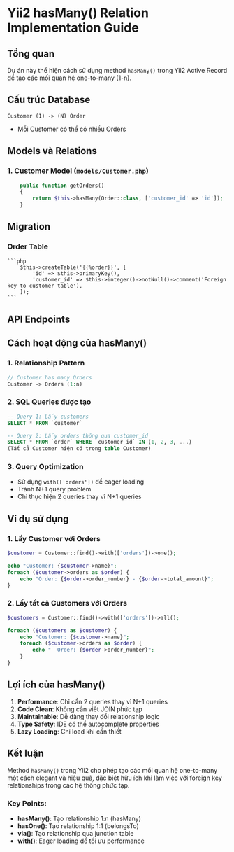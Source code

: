 # Yii2 hasMany() Relation Implementation Guide

## Tổng quan
Dự án này thể hiện cách sử dụng method `hasMany()` trong Yii2 Active Record để tạo các mối quan hệ one-to-many (1-n).

## Cấu trúc Database
```
Customer (1) -> (N) Order
```
- Mỗi Customer có thể có nhiều Orders

## Models và Relations

### 1. Customer Model (`models/Customer.php`)
```php
    public function getOrders()
    {
        return $this->hasMany(Order::class, ['customer_id' => 'id']);
    }
```
## Migration

### Order Table
    ```php
        $this->createTable('{{%order}}', [
            'id' => $this->primaryKey(),
            'customer_id' => $this->integer()->notNull()->comment('Foreign key to customer table'),
        ]);
    ```

## API Endpoints

## Cách hoạt động của hasMany()

### 1. Relationship Pattern
```php
// Customer has many Orders
Customer -> Orders (1:n)
```

### 2. SQL Queries được tạo
```sql
-- Query 1: Lấy customers
SELECT * FROM `customer`

-- Query 2: Lấy orders thông qua customer_id
SELECT * FROM `order` WHERE `customer_id` IN (1, 2, 3, ...)
(Tất cả Customer hiện có trong table Customer)
```

### 3. Query Optimization
- Sử dụng `with(['orders'])` để eager loading
- Tránh N+1 query problem
- Chỉ thực hiện 2 queries thay vì N+1 queries

## Ví dụ sử dụng

### 1. Lấy Customer với Orders
```php
$customer = Customer::find()->with(['orders'])->one();

echo "Customer: {$customer->name}";
foreach ($customer->orders as $order) {
    echo "Order: {$order->order_number} - {$order->total_amount}";
}
```

### 2. Lấy tất cả Customers với Orders
```php
$customers = Customer::find()->with(['orders'])->all();

foreach ($customers as $customer) {
    echo "Customer: {$customer->name}";
    foreach ($customer->orders as $order) {
        echo "  Order: {$order->order_number}";
    }
}
```

## Lợi ích của hasMany()

1. **Performance**: Chỉ cần 2 queries thay vì N+1 queries
2. **Code Clean**: Không cần viết JOIN phức tạp
3. **Maintainable**: Dễ dàng thay đổi relationship logic
4. **Type Safety**: IDE có thể autocomplete properties
5. **Lazy Loading**: Chỉ load khi cần thiết


## Kết luận

Method `hasMany()` trong Yii2 cho phép tạo các mối quan hệ one-to-many một cách elegant và hiệu quả, đặc biệt hữu ích khi làm việc với foreign key relationships trong các hệ thống phức tạp.

### Key Points:
- **hasMany()**: Tạo relationship 1:n (hasMany)
- **hasOne()**: Tạo relationship 1:1 (belongsTo)
- **via()**: Tạo relationship qua junction table
- **with()**: Eager loading để tối ưu performance